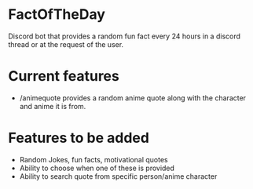 # FactOfTheDay

Discord bot that provides a random fun fact every 24 hours in a discord thread or at the request of the user.

# Current features
- /animequote provides a random anime quote along with the character and anime it is from.


# Features to be added
- Random Jokes, fun facts, motivational quotes
- Ability to choose when one of these is provided
- Ability to search quote from specific person/anime character

